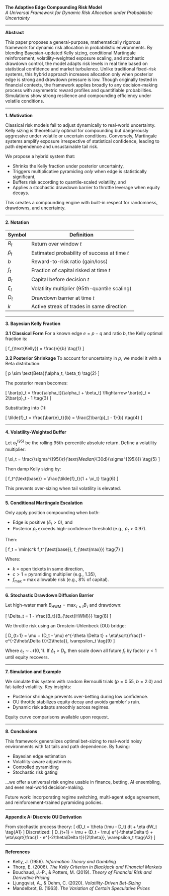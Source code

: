 **The Adaptive Edge Compounding Risk Model**  
*A Universal Framework for Dynamic Risk Allocation under Probabilistic Uncertainty*

---

**Abstract**

This paper proposes a general-purpose, mathematically rigorous framework for dynamic risk allocation in probabilistic environments. By blending Bayesian-updated Kelly sizing, conditional Martingale reinforcement, volatility-weighted exposure scaling, and stochastic drawdown control, the model adapts risk levels in real time based on statistical confidence and market turbulence. Unlike traditional fixed-risk systems, this hybrid approach increases allocation only when posterior edge is strong and drawdown pressure is low. Though originally tested in financial contexts, the framework applies broadly to any decision-making process with asymmetric reward profiles and quantifiable probabilities. Simulations show strong resilience and compounding efficiency under volatile conditions.

---

**1. Motivation**

Classical risk models fail to adjust dynamically to real-world uncertainty. Kelly sizing is theoretically optimal for compounding but dangerously aggressive under volatile or uncertain conditions. Conversely, Martingale systems amplify exposure irrespective of statistical confidence, leading to path dependence and unsustainable tail risk.

We propose a hybrid system that:
- Shrinks the Kelly fraction under posterior uncertainty,
- Triggers multiplicative pyramiding *only* when edge is statistically significant,
- Buffers risk according to quantile-scaled volatility, and
- Applies a stochastic drawdown barrier to throttle leverage when equity decays.

This creates a compounding engine with built-in respect for randomness, drawdowns, and uncertainty.

---

**2. Notation**

| Symbol | Definition |
|--------|------------|
| $R_t$ | Return over window $t$ |
| $\hat{p}_t$ | Estimated probability of success at time $t$ |
| $b$ | Reward-to-risk ratio (gain/loss) |
| $f_t$ | Fraction of capital risked at time $t$ |
| $B_t$ | Capital before decision $t$ |
| $\xi_t$ | Volatility multiplier (95th-quantile scaling) |
| $D_t$ | Drawdown barrier at time $t$ |
| $k$ | Active streak of trades in same direction |

---

**3. Bayesian Kelly Fraction**

**3.1 Classical Form**
For a known edge $e = p - q$ and ratio $b$, the Kelly optimal fraction is:

\[ f_{\text{Kelly}} = \frac{e}{b} \tag{1} \]

**3.2 Posterior Shrinkage**
To account for uncertainty in $p$, we model it with a Beta distribution:

\[ p \sim \text{Beta}(\alpha_t, \beta_t) \tag{2} \]

The posterior mean becomes:

\[ \bar{p}_t = \frac{\alpha_t}{\alpha_t + \beta_t} \Rightarrow \bar{e}_t = 2\bar{p}_t - 1 \tag{3} \]

Substituting into (1):

\[ \tilde{f}_t = \frac{\bar{e}_t}{b} = \frac{2\bar{p}_t - 1}{b} \tag{4} \]

---

**4. Volatility-Weighted Buffer**

Let $\sigma^{(95)}_t$ be the rolling 95th-percentile absolute return. Define a volatility multiplier:

\[ \xi_t = \frac{\sigma^{(95)}_t}{\text{Median}_{30d}(\sigma^{(95)})} \tag{5} \]

Then damp Kelly sizing by:

\[ f_t^{\text{base}} = \frac{\tilde{f}_t}{1 + \xi_t} \tag{6} \]

This prevents over-sizing when tail volatility is elevated.

---

**5. Conditional Martingale Escalation**

Only apply position compounding when both:
- Edge is positive ($\bar{e}_t > 0$), and
- Posterior $\hat{p}_t$ exceeds high-confidence threshold (e.g., $\hat{p}_t > 0.97$).

Then:

\[ f_t = \min(c^k f_t^{\text{base}}, f_{\text{max}}) \tag{7} \]

Where:
- $k$ = open tickets in same direction,
- $c > 1$ = pyramiding multiplier (e.g., 1.35),
- $f_{\text{max}}$ = max allowable risk (e.g., 8% of capital).

---

**6. Stochastic Drawdown Diffusion Barrier**

Let high-water mark $B_{\text{HWM}} = \max_{\tau \le t} B_\tau$ and drawdown:

\[ \Delta_t = 1 - \frac{B_t}{B_{\text{HWM}}} \tag{8} \]

We throttle risk using an Ornstein-Uhlenbeck (OU) bridge:

\[ D_{t+1} = \mu + (D_t - \mu) e^{-\theta \Delta t} + \eta\sqrt{\frac{1 - e^{-2\theta\Delta t}}{2\theta}}\, \varepsilon_t \tag{9} \]

Where $\varepsilon_t \sim \mathcal{N}(0, 1)$.
If $\Delta_t > D_t$, then scale down all future $f_t$ by factor $\gamma < 1$ until equity recovers.

---

**7. Simulation and Example**

We simulate this system with random Bernoulli trials ($p=0.55$, $b=2.0$) and fat-tailed volatility. Key insights:
- Posterior shrinkage prevents over-betting during low confidence.
- OU throttle stabilizes equity decay and avoids gambler's ruin.
- Dynamic risk adapts smoothly across regimes.

Equity curve comparisons available upon request.

---

**8. Conclusions**

This framework generalizes optimal bet-sizing to real-world noisy environments with fat tails and path dependence. By fusing:
- Bayesian edge estimation
- Volatility-aware adjustments
- Controlled pyramiding
- Stochastic risk gating

...we offer a universal risk engine usable in finance, betting, AI ensembling, and even real-world decision-making.

Future work: incorporating regime switching, multi-agent edge agreement, and reinforcement-trained pyramiding policies.

---

**Appendix A: Discrete OU Derivation**

From stochastic process theory:
\[ dD_t = \theta (\mu - D_t) dt + \eta dW_t \tag{A1} \]
Discretized:
\[ D_{t+1} = \mu + (D_t - \mu) e^{-\theta\Delta t} + \eta\sqrt{\frac{1 - e^{-2\theta\Delta t}}{2\theta}}\, \varepsilon_t \tag{A2} \]

---

**References**
- Kelly, J. (1956). *Information Theory and Gambling*
- Thorp, E. (2006). *The Kelly Criterion in Blackjack and Financial Markets*
- Bouchaud, J.-P., & Potters, M. (2019). *Theory of Financial Risk and Derivative Pricing*
- Ljungqvist, A., & Oehm, C. (2020). *Volatility-Driven Bet-Sizing*
- Mandelbrot, B. (1963). *The Variation of Certain Speculative Prices*

